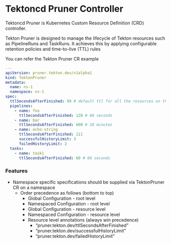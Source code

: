 # Tektoncd Pruner Controller

Tektoncd Pruner is Kubernetes Custom Resource Definition (CRD) controller. 

Tekton Pruner is designed to manage the lifecycle of Tekton resources such as PipelineRuns and TaskRuns. It achieves this by applying configurable retention policies and time-to-live (TTL) rules


You can refer the Tekton Pruner CR example 

```yaml
---
apiVersion: pruner.tekton.dev/v1alpha1
kind: TektonPruner
metadata:
  name: ns-1
  namespace: ns-1
spec:
  ttlSecondsAfterFinished: 99 # default ttl for all the resources on this namespace
  pipelines:
    - name: foo
      ttlSecondsAfterFinished: 120 # 60 seconds
    - name: bar
      ttlSecondsAfterFinished: 600 # 10 minutes
    - name: echo-string
      ttlSecondsAfterFinished: 111
      successfulHistoryLimit: 3
      failedHistoryLimit: 2
  tasks:
    - name: task1
      ttlSecondsAfterFinished: 60 # 60 seconds
```

### Features

* Namespace specific specifications should be supplied via TektonPruner CR on a namespace
  * Order precedence as follows (bottom to top)
    * Global Configuration - root level
    * Namespaced Configuration - root level
    * Global Configuration - resource level
    * Namespaced Configuration - resource level
    * Resource level annotations  (always win precedence)
      * “pruner.tekton.dev/ttlSecondsAfterFinished”
      * “pruner.tekton.dev/successfulHistoryLimit”
      * “pruner.tekton.dev/failedHistoryLimit”